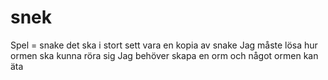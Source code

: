 # snek
Spel = snake
det ska i stort sett vara en kopia av snake
Jag måste lösa hur ormen ska kunna röra sig
Jag behöver skapa en orm och något ormen kan äta
